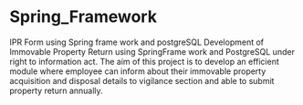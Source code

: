# Spring_Framework
IPR Form using Spring frame work and postgreSQL
Development of Immovable Property Return using SpringFrame work and PostgreSQL under right to information act. The aim of this project  is to develop an efficient module where employee can inform about their immovable property acquisition and disposal details to vigilance section and able to submit property return annually.
